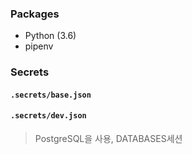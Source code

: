 ### Packages
- Python (3.6)
- pipenv

### Secrets

#### `.secrets/base.json`


#### `.secrets/dev.json`

> PostgreSQL을 사용, DATABASES세션